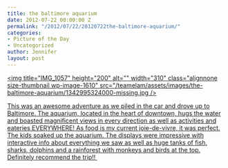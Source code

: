 ```yaml
---
title: the baltimore aquarium
date: 2012-07-22 00:00:00 Z
permalink: "/2012/07/22/20120722the-baltimore-aquarium/"
categories:
- Picture of the Day
- Uncategorized
author: Jennifer
layout: post
---
```


[<img title="IMG_1057" height="200" alt="" width="310" class="alignnone size-thumbnail wp-image-1610" src="/teamelam/assets/images/the-baltimore-aquarium/1342995324000-missing.jpg />](http://www.flickr.com/photos/jenniferandJennifers_photos/sets/72157630711738408/)

[This was an awesome adventure as we piled in the car and drove up to Baltimore. The aquarium, located in the heart of downtown, hugs the water and boasted magnificent views in every direction as well as activities and eateries EVERYWHERE! As food is my current joie-de-vivre, it was perfect. The kids soaked up the aquarium. The displays were impressive with interactive info about everything we saw as well as huge tanks of fish, sharks, dolphins and a rainforest with monkeys and birds at the top. Definitely recommend the trip!! ](http://www.flickr.com/photos/jenniferandJennifers_photos/sets/72157630711738408/)
